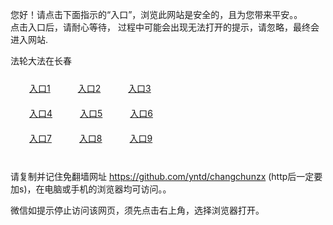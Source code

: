 您好！请点击下面指示的“入口”，浏览此网站是安全的，且为您带来平安。。 <br/>
点击入口后，请耐心等待， 过程中可能会出现无法打开的提示，请忽略，最终会进入网站. </br>

法轮大法在长春<br/>
<div style="padding:10px"><a style="margin:20px" target="_blank" href="https://d16o2jrchbhn8v.cloudfront.net/2Qpsp?yrxxyp" id="ccLink1" rel="nofollow">入口1</a> <a target="_blank" style="margin:20px" href="https://d3hr86qpe1k5nk.cloudfront.net/2Qpsp?cywjdt" id="ccLink2" rel="nofollow">入口2</a> <a style="margin:20px" target="_blank" href="https://d3kojl30o3cwij.cloudfront.net/2Qpsp?pnsmwio" id="ccLink3" rel="nofollow">入口3</a></div>

<div style="padding:10px" ><a style="margin:20px" target="_blank" href="https://d16o2jrchbhn8v.cloudfront.net/2Qpsp?yrxxyp" id="ccLink4" rel="nofollow">入口4</a> <a style="margin:20px" href="https://d3hr86qpe1k5nk.cloudfront.net/2Qpsp?cywjdt" target="_blank" id="ccLink5" rel="nofollow">入口5</a> <a style="margin:20px" href="https://d3kojl30o3cwij.cloudfront.net/2Qpsp?pnsmwio" target="_blank" id="ccLink6" rel="nofollow">入口6</a></div>

<div style="padding:10px"><a style="margin:20px" target="_blank" href="https://d16o2jrchbhn8v.cloudfront.net/2Qpsp?yrxxyp" id="ccLink7" rel="nofollow">入口7</a> <a style="margin:20px" href="https://d3hr86qpe1k5nk.cloudfront.net/2Qpsp?cywjdt" target="_blank" id="ccLink8" rel="nofollow">入口8</a> <a style="margin:20px" target="_blank" href="https://d3kojl30o3cwij.cloudfront.net/2Qpsp?pnsmwio" id="ccLink9" rel="nofollow">入口9</a></div>

<br/>



请复制并记住免翻墙网址 https://github.com/yntd/changchunzx (http后一定要加s)，在电脑或手机的浏览器均可访问。。<br/>

微信如提示停止访问该网页，须先点击右上角，选择浏览器打开。
